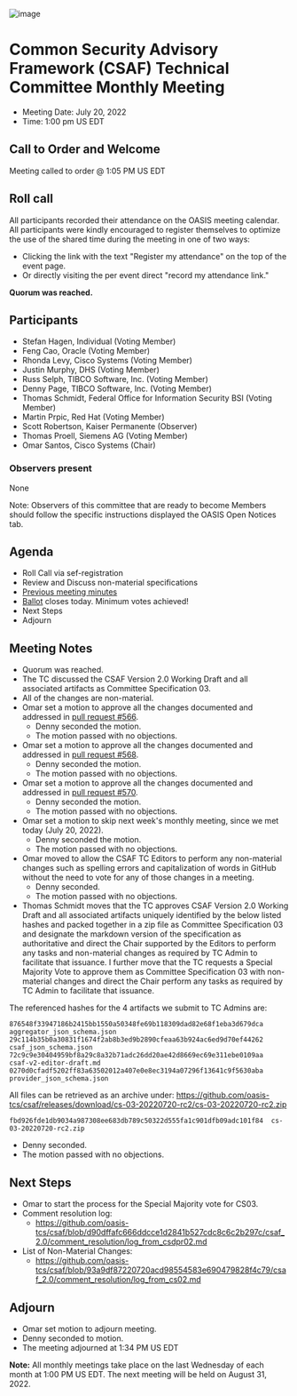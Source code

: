 ![image](https://user-images.githubusercontent.com/1690898/139102180-5c1e2583-14f1-4f58-ab2b-9e3807ed529c.png)

# Common Security Advisory Framework (CSAF) Technical Committee Monthly Meeting

- Meeting Date: July 20, 2022
- Time: 1:00 pm US EDT

## Call to Order and Welcome

Meeting called to order @ 1:05 PM US EDT

## Roll call

All participants recorded their attendance on the OASIS meeting calendar.
All participants were kindly encouraged to register themselves to optimize the use of the shared time during the meeting in one of two ways:

- Clicking the link with the text "Register my attendance" on the top of the event page.
- Or directly visiting the per event direct "record my attendance link."  

**Quorum was  reached.**

## Participants

- Stefan Hagen, Individual (Voting Member)
- Feng Cao, Oracle (Voting Member)
- Rhonda Levy, Cisco Systems (Voting Member)
- Justin Murphy, DHS (Voting Member)
- Russ Selph, TIBCO Software, Inc. (Voting Member)
- Denny Page, TIBCO Software, Inc. (Voting Member)
- Thomas Schmidt, Federal Office for Information Security BSI (Voting Member)
- Martin Prpic, Red Hat (Voting Member)
- Scott Robertson, Kaiser Permanente (Observer)
- Thomas Proell, Siemens AG (Voting Member)
- Omar Santos, Cisco Systems (Chair)

### Observers present

None

Note: Observers of this committee that are ready to become Members should follow the specific instructions displayed the OASIS Open Notices tab.

## Agenda

- Roll Call via sef-registration
- Review and Discuss non-material specifications
- [Previous meeting minutes](https://github.com/oasis-tcs/csaf/tree/master/meeting_minutes)
- [Ballot](https://www.oasis-open.org/apps/org/workgroup/csaf/ballot.php?id=3711) closes today.  Minimum votes achieved!
- Next Steps
- Adjourn

## Meeting Notes

- Quorum was reached.
- The TC discussed the CSAF Version 2.0 Working Draft and all associated artifacts as Committee Specification 03.
- All of the changes are non-material.
- Omar set a motion to approve all the changes documented and addressed in [pull request #566](https://github.com/oasis-tcs/csaf/pull/566).
  - Denny seconded the motion.
  - The motion passed with no objections.
- Omar set a motion to approve all the changes documented and addressed in [pull request #568](https://github.com/oasis-tcs/csaf/pull/568).
  - Denny seconded the motion.
  - The motion passed with no objections.
- Omar set a motion to approve all the changes documented and addressed in [pull request #570](https://github.com/oasis-tcs/csaf/pull/570).
  - Denny seconded the motion.
  - The motion passed with no objections.
- Omar set a motion to skip next week's monthly meeting, since we met today (July 20, 2022).
  - Denny seconded the motion.
  - The motion passed with no objections.
- Omar moved to allow the CSAF TC Editors to perform any non-material changes such as spelling errors and capitalization of words in GitHub without the need to vote for any of those changes in a meeting.
  - Denny seconded.
  - The motion passed with no objections.
- Thomas Schmidt moves that the TC approves CSAF Version 2.0 Working Draft and all associated artifacts uniquely identified by the below listed hashes and packed together in a zip file as Committee Specification 03 and designate the markdown version of the specification as authoritative and direct the Chair supported by the Editors to perform any tasks and non-material changes as required by TC Admin to facilitate that issuance. I further move that the TC requests a Special Majority Vote to approve them as Committee Specification 03 with non-material changes and direct the Chair perform any tasks as required by TC Admin to facilitate that issuance.

The referenced hashes for the 4 artifacts we submit to TC Admins are:
```
876548f33947186b2415bb1550a50348fe69b118309dad82e68f1eba3d679dca  aggregator_json_schema.json
29c114b35b0a30831f1674f2ab8b3ed9b2890cfeaa63b924ac6ed9d70ef44262  csaf_json_schema.json
72c9c9e30404959bf8a29c8a32b71adc26dd20ae42d8669ec69e311ebe0109aa  csaf-v2-editor-draft.md
0270d0cfadf5202ff83a63502012a407e0e8ec3194a07296f13641c9f5630aba  provider_json_schema.json
```
All files can be retrieved as an archive under: https://github.com/oasis-tcs/csaf/releases/download/cs-03-20220720-rc2/cs-03-20220720-rc2.zip
```
fbd926fde1db9034a987308ee683db789c50322d555fa1c901dfb09adc101f84  cs-03-20220720-rc2.zip
```
  - Denny seconded.
  - The motion passed with no objections.

  

## Next Steps
- Omar to start the process for the Special Majority vote for CS03.
- Comment resolution log:
  - https://github.com/oasis-tcs/csaf/blob/d90dffafc666ddcce1d2841b527cdc8c6c2b297c/csaf_2.0/comment_resolution/log_from_csdpr02.md
- List of Non-Material Changes:
  - https://github.com/oasis-tcs/csaf/blob/93a9df87220720acd98554583e690479828f4c79/csaf_2.0/comment_resolution/log_from_cs02.md



## Adjourn

- Omar set motion to adjourn meeting.
- Denny seconded to motion.
- The meeting adjourned at 1:34 PM US EDT

**Note:** All monthly meetings take place on the last Wednesday of each month at 1:00 PM US EDT.
The next meeting will be held on August 31, 2022.  
